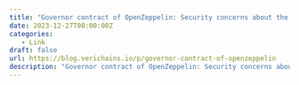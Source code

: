 ```yaml
---
title: "Governor contract of OpenZeppelin: Security concerns about the execution of the proposal"
date: 2023-12-27T00:00:00Z
categories:
   - Link
draft: false
url: https://blog.verichains.io/p/governor-contract-of-openzeppelin
description: "Governor contract of OpenZeppelin: Security concerns about the execution of the proposal"
---
```

